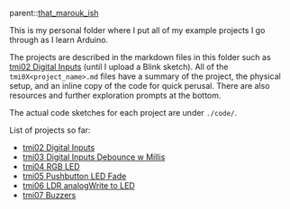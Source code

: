 parent::[that_marouk_ish](that_marouk_ish.md)

This is my personal folder where I put all of my example projects I go through as I learn Arduino. 

The projects are described in the markdown files in this folder such as [tmi02 Digital Inputs](tmi02%20Digital%20Inputs.md) (until I upload a Blink sketch). All of the `tmi0X<project_name>.md` files have a summary of the project, the physical setup, and an inline copy of the code for quick perusal. There are also resources and further exploration prompts at the bottom.

The actual code sketches for each project are under `./code/`.

List of projects so far:
- [tmi02 Digital Inputs](tmi02%20Digital%20Inputs.md)
- [tmi03 Digital Inputs Debounce w Millis](tmi03%20Digital%20Inputs%20Debounce%20w%20Millis.md)
- [tmi04 RGB LED](tmi04%20RGB%20LED.md)
- [tmi05 Pushbutton LED Fade](tmi05%20Pushbutton%20LED%20Fade.md)
- [tmi06 LDR analogWrite to LED](tmi06%20LDR%20analogWrite%20to%20LED.md)
- [tmi07 Buzzers](tmi07%20Buzzers.md)
